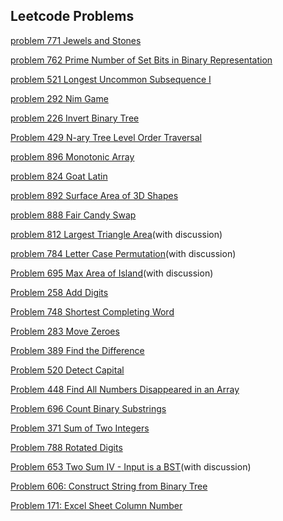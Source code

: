 ## Leetcode Problems

[problem 771 Jewels and Stones](problem771.md)

[problem 762 Prime Number of Set Bits in Binary Representation](problem762.md)

[problem 521 Longest Uncommon Subsequence I](problem521.md)

[problem 292 Nim Game](problem292.md)

[problem 226 Invert Binary Tree](problem226.md)

[Problem 429 N-ary Tree Level Order Traversal](problem429.md)

[problem 896 Monotonic Array](problem896.md)

[problem 824 Goat Latin](problem824.md)

[problem 892 Surface Area of 3D Shapes](problem892.md)

[problem 888 Fair Candy Swap](problem888.md)

[problem 812 Largest Triangle Area](problem812.md)(with discussion)

[problem 784 Letter Case Permutation](problem784.md)(with discussion)

[Problem 695 Max Area of Island](problem695.md)(with discussion)

[Problem 258 Add Digits](problem258.md)

[Problem 748 Shortest Completing Word](problem748.md)

[Problem 283 Move Zeroes](problem283.md)

[Problem 389 Find the Difference](problem389.md)

[Problem 520 Detect Capital](problem520.md)

[Problem 448 Find All Numbers Disappeared in an Array](problem448.md)

[Problem 696 Count Binary Substrings](problem696.md)

[Problem 371 Sum of Two Integers](problem371.md)

[Problem 788 Rotated Digits](problem788.md)

[Problem 653 Two Sum IV - Input is a BST](problem653.md)(with discussion)

[Problem 606: Construct String from Binary Tree](problem606.md)

[Problem 171: Excel Sheet Column Number](problem171.md)
